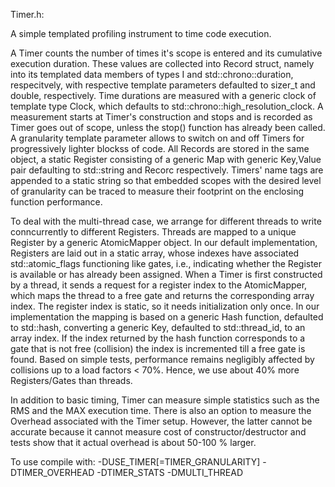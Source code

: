 Timer.h: 

A simple templated profiling instrument to time code execution.

A Timer counts the number of times it's scope is entered and its cumulative execution duration.
These values are collected into Record struct, namely into its templated data members of types
I and std::chrono::duration<R>, respecitvely, with respective template parameters defaulted to
sizer_t and double, respectively. Time durations are measured with a generic clock of template
type Clock, which defaults to std::chrono::high_resolution_clock. A measurement starts at Timer's
construction and stops and is recorded as Timer goes out of scope, unless the stop() function
has already been called. A granularity template parameter allows to switch on and off Timers for
progressively lighter blockss of code. All Records are stored in the same object, a static
Register consisting of a generic Map with generic Key,Value pair defaulting to std::string and
Recorc respectively. Timers' name tags are appended to a static string so that embedded scopes
with the desired level of granularity can be traced to measure their footprint on the enclosing
function performance.

To deal with the multi-thread case, we arrange for different threads to write conncurrently to
different Registers. Threads are mapped to a unique Register by a generic AtomicMapper object.
In our default implementation, Registers are laid out in a static array, whose indexes have 
associated std::atomic_flags functioning like gates, i.e., indicating whether the Register is
available or has already been assigned. When a Timer is first constructed by a thread, it sends
a request for a register index to the AtomicMapper, which maps the thread to a free gate and
returns the corresponding array index. The register index is static, so it needs initialization
only once. In our implementation the mapping is based on a generic Hash function, defaulted to
std::hash<Key>, converting a generic Key, defaulted to std::thread_id, to an array index. If the
index returned by the hash function corresponds to a gate that is not free (collision) the index
is incremented till a free gate is found. Based on simple tests, performance remains negligibly
affected by collisions up to a load factors < 70%. Hence, we use about 40% more Registers/Gates
than threads.

In addition to basic timing, Timer can measure simple statistics such as the RMS and the MAX 
execution time. There is also an option to measure the Overhead associated with the Timer setup.
However, the latter cannot be accurate because it cannot measure cost of constructor/destructor
and tests show that it actual overhead is about 50-100 % larger.

To use compile with: -DUSE_TIMER[=TIMER_GRANULARITY] -DTIMER_OVERHEAD -DTIMER_STATS -DMULTI_THREAD

